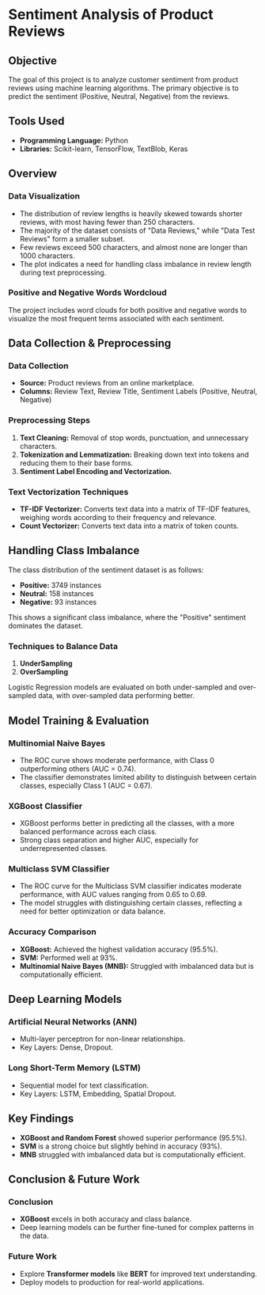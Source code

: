 # Sentiment Analysis of Product Reviews

## Objective

The goal of this project is to analyze customer sentiment from product reviews using machine learning algorithms. The primary objective is to predict the sentiment (Positive, Neutral, Negative) from the reviews.

## Tools Used

- **Programming Language:** Python
- **Libraries:** Scikit-learn, TensorFlow, TextBlob, Keras

## Overview

### Data Visualization

- The distribution of review lengths is heavily skewed towards shorter reviews, with most having fewer than 250 characters.
- The majority of the dataset consists of "Data Reviews," while "Data Test Reviews" form a smaller subset.
- Few reviews exceed 500 characters, and almost none are longer than 1000 characters.
- The plot indicates a need for handling class imbalance in review length during text preprocessing.

### Positive and Negative Words Wordcloud

The project includes word clouds for both positive and negative words to visualize the most frequent terms associated with each sentiment.

## Data Collection & Preprocessing

### Data Collection

- **Source:** Product reviews from an online marketplace.
- **Columns:** Review Text, Review Title, Sentiment Labels (Positive, Neutral, Negative)

### Preprocessing Steps

1. **Text Cleaning:** Removal of stop words, punctuation, and unnecessary characters.
2. **Tokenization and Lemmatization:** Breaking down text into tokens and reducing them to their base forms.
3. **Sentiment Label Encoding and Vectorization.**

### Text Vectorization Techniques

- **TF-IDF Vectorizer:** Converts text data into a matrix of TF-IDF features, weighing words according to their frequency and relevance.
- **Count Vectorizer:** Converts text data into a matrix of token counts.

## Handling Class Imbalance

The class distribution of the sentiment dataset is as follows:

- **Positive:** 3749 instances
- **Neutral:** 158 instances
- **Negative:** 93 instances

This shows a significant class imbalance, where the "Positive" sentiment dominates the dataset.

### Techniques to Balance Data

1. **UnderSampling**
2. **OverSampling**

Logistic Regression models are evaluated on both under-sampled and over-sampled data, with over-sampled data performing better.

## Model Training & Evaluation

### Multinomial Naive Bayes

- The ROC curve shows moderate performance, with Class 0 outperforming others (AUC = 0.74).
- The classifier demonstrates limited ability to distinguish between certain classes, especially Class 1 (AUC = 0.67).

### XGBoost Classifier

- XGBoost performs better in predicting all the classes, with a more balanced performance across each class.
- Strong class separation and higher AUC, especially for underrepresented classes.

### Multiclass SVM Classifier

- The ROC curve for the Multiclass SVM classifier indicates moderate performance, with AUC values ranging from 0.65 to 0.69.
- The model struggles with distinguishing certain classes, reflecting a need for better optimization or data balance.

### Accuracy Comparison

- **XGBoost:** Achieved the highest validation accuracy (95.5%).
- **SVM:** Performed well at 93%.
- **Multinomial Naive Bayes (MNB):** Struggled with imbalanced data but is computationally efficient.

## Deep Learning Models

### Artificial Neural Networks (ANN)

- Multi-layer perceptron for non-linear relationships.
- Key Layers: Dense, Dropout.

### Long Short-Term Memory (LSTM)

- Sequential model for text classification.
- Key Layers: LSTM, Embedding, Spatial Dropout.

## Key Findings

- **XGBoost and Random Forest** showed superior performance (95.5%).
- **SVM** is a strong choice but slightly behind in accuracy (93%).
- **MNB** struggled with imbalanced data but is computationally efficient.

## Conclusion & Future Work

### Conclusion

- **XGBoost** excels in both accuracy and class balance.
- Deep learning models can be further fine-tuned for complex patterns in the data.

### Future Work

- Explore **Transformer models** like **BERT** for improved text understanding.
- Deploy models to production for real-world applications.
